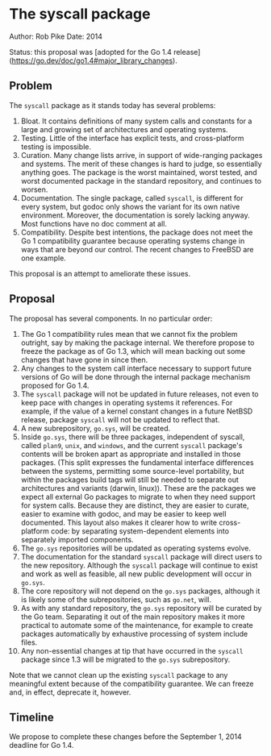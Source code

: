 # The syscall package

Author: Rob Pike
Date: 2014

Status: this proposal was [adopted for the Go 1.4 release]
(https://go.dev/doc/go1.4#major_library_changes).

## Problem

The `syscall` package as it stands today has several problems:

1. Bloat. It contains definitions of many system calls and constants
   for a large and growing set of architectures and operating systems.
2. Testing. Little of the interface has explicit tests, and
   cross-platform testing is impossible.
3. Curation. Many change lists arrive, in support of wide-ranging
   packages and systems. The merit of these changes is hard to judge,
   so essentially anything goes. The package is the worst maintained,
   worst tested, and worst documented package in the standard
   repository, and continues to worsen.
4. Documentation. The single package, called `syscall`, is different
   for every system, but godoc only shows the variant for its own
   native environment. Moreover, the documentation is sorely lacking
   anyway. Most functions have no doc comment at all.
5. Compatibility. Despite best intentions, the package does not meet
   the Go 1 compatibility guarantee because operating systems change
   in ways that are beyond our control. The recent changes to FreeBSD
   are one example.

This proposal is an attempt to ameliorate these issues.

## Proposal

The proposal has several components. In no particular order:

1. The Go 1 compatibility rules mean that we cannot fix the problem
   outright, say by making the package internal. We therefore propose
   to freeze the package as of Go 1.3, which will mean backing out
   some changes that have gone in since then.
2. Any changes to the system call interface necessary to support
   future versions of Go will be done through the internal package
   mechanism proposed for Go 1.4.
3. The `syscall` package will not be updated in future releases, not
   even to keep pace with changes in operating systems it
   references. For example, if the value of a kernel constant changes
   in a future NetBSD release, package `syscall` will not be updated
   to reflect that.
4. A new subrepository, `go.sys`, will be created.
5. Inside `go.sys`, there will be three packages, independent of
   syscall, called `plan9`, `unix`, and `windows`, and the current
   `syscall` package's contents will be broken apart as appropriate
   and installed in those packages. (This split expresses the
   fundamental interface differences between the systems, permitting
   some source-level portability, but within the packages build tags
   will still be needed to separate out architectures and variants
   (darwin, linux)). These are the packages we expect all external Go
   packages to migrate to when they need support for system
   calls. Because they are distinct, they are easier to curate, easier
   to examine with godoc, and may be easier to keep well
   documented. This layout also makes it clearer how to write
   cross-platform code: by separating system-dependent elements into
   separately imported components.
6. The `go.sys` repositories will be updated as operating systems
   evolve.
7. The documentation for the standard `syscall` package will direct
   users to the new repository. Although the `syscall` package will
   continue to exist and work as well as feasible, all new public
   development will occur in `go.sys`.
8. The core repository will not depend on the `go.sys` packages,
   although it is likely some of the subrepositories, such as
   `go.net`, will.
9. As with any standard repository, the `go.sys` repository will be
   curated by the Go team.  Separating it out of the main repository
   makes it more practical to automate some of the maintenance, for
   example to create packages automatically by exhaustive processing
   of system include files.
10. Any non-essential changes at tip that have occurred in the
    `syscall` package since 1.3 will be migrated to the `go.sys`
    subrepository.

Note that we cannot clean up the existing `syscall` package to any
meaningful extent because of the compatibility guarantee. We can
freeze and, in effect, deprecate it, however.

## Timeline

We propose to complete these changes before the September 1, 2014
deadline for Go 1.4.
